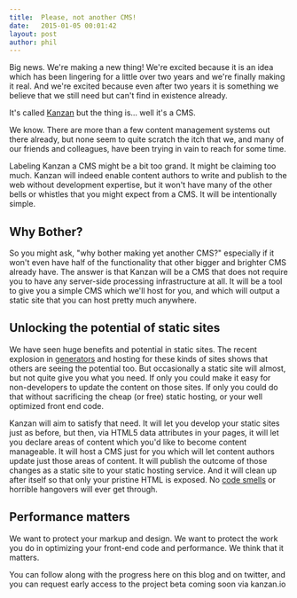 ```yaml
---
title:  Please, not another CMS!
date:   2015-01-05 00:01:42
layout: post
author: phil
---
```


Big news. We're making a new thing! We're excited because it is an idea which has been lingering for a little over two years and we're finally making it real. And we're excited because even after two years it is something we believe that we still need but can't find in existence already.

It's called <a href="http://kanzan.io">Kanzan</a> but the thing is... well it's a CMS.

We know. There are more than a few content management systems out there already, but none seem to quite scratch the itch that we, and many of our friends and colleagues, have been trying in vain to reach for some time. 

Labeling Kanzan a CMS might be a bit too grand. It might be claiming too much. Kanzan will indeed enable content authors to write and publish to the web without development expertise, but it won't have many of the other bells or whistles that you might expect from a CMS. It will be intentionally simple.


<h2>Why Bother?</h2>

So you might ask, "why bother making yet another CMS?" especially if it won't even have half of the functionality that other bigger and brighter CMS already have.  The answer is that Kanzan will be a CMS that does not require you to have any server-side processing infrastructure at all. It will be a tool to give you a simple CMS which we'll host for you, and which will output a static site that you can host pretty much anywhere.


<h2>Unlocking the potential of static sites</h2>

We have seen huge benefits and potential in static sites. The recent explosion in <a href="https://www.staticgen.com/">generators</a> and hosting for these kinds of sites shows that others are seeing the potential too. But occasionally a static site will almost, but not quite give you what you need. If only you could make it easy for non-developers to update the content on those sites. If only you could do that without sacrificing the cheap (or free) static hosting, or your well optimized front end code. 

Kanzan will aim to satisfy that need. It will let you develop your static sites just as before, but then, via  HTML5 data attributes in your pages, it will let you declare areas of content which you'd like to become content manageable. It will host a CMS just for you which will let content authors update just those areas of content. It will publish the outcome of those changes as a static site to your static hosting service. And it will clean up after itself so that only your pristine HTML is exposed. No <a href="http://hawksworx.com/blog/i-can-smell-your-cms-a-talk-at-fronteers/">code smells</a> or horrible hangovers will ever get through.


<h2>Performance matters</h2>

We want to protect your markup and design. We want to protect the work you do in optimizing your front-end code and performance. We think that it matters.

You can follow along with the progress here on this blog and on twitter, and you can request early access to the project beta coming soon via kanzan.io











